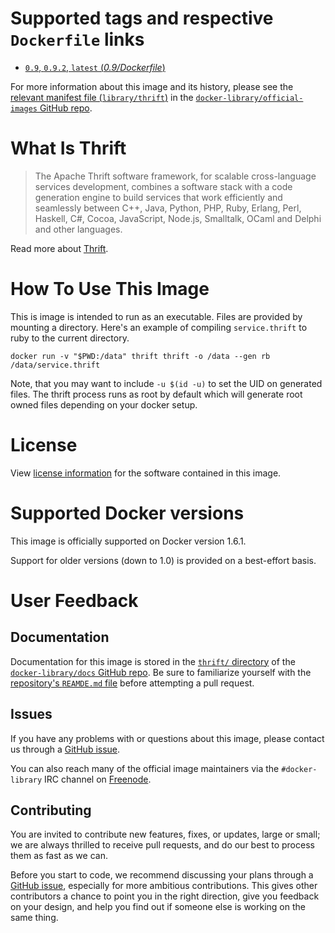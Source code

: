 # Supported tags and respective `Dockerfile` links

-	[`0.9`, `0.9.2`, `latest` (*0.9/Dockerfile*)](https://github.com/ahawkins/docker-thrift/blob/61c3478ab828d3e610f192b442ac2a7221749c47/0.9/Dockerfile)

For more information about this image and its history, please see the [relevant manifest file (`library/thrift`)](https://github.com/docker-library/official-images/blob/master/library/thrift) in the [`docker-library/official-images` GitHub repo](https://github.com/docker-library/official-images).

# What Is Thrift

> The Apache Thrift software framework, for scalable cross-language services development, combines a software stack with a code generation engine to build services that work efficiently and seamlessly between C++, Java, Python, PHP, Ruby, Erlang, Perl, Haskell, C#, Cocoa, JavaScript, Node.js, Smalltalk, OCaml and Delphi and other languages.

Read more about [Thrift](https://thrift.apache.org).

# How To Use This Image

This is image is intended to run as an executable. Files are provided by mounting a directory. Here's an example of compiling `service.thrift` to ruby to the current directory.

	docker run -v "$PWD:/data" thrift thrift -o /data --gen rb /data/service.thrift

Note, that you may want to include `-u $(id -u)` to set the UID on generated files. The thrift process runs as root by default which will generate root owned files depending on your docker setup.

# License

View [license information](http://www.apache.org/licenses/) for the software contained in this image.

# Supported Docker versions

This image is officially supported on Docker version 1.6.1.

Support for older versions (down to 1.0) is provided on a best-effort basis.

# User Feedback

## Documentation

Documentation for this image is stored in the [`thrift/` directory](https://github.com/docker-library/docs/tree/master/thrift) of the [`docker-library/docs` GitHub repo](https://github.com/docker-library/docs). Be sure to familiarize yourself with the [repository's `REAMDE.md` file](https://github.com/docker-library/docs/blob/master/README.md) before attempting a pull request.

## Issues

If you have any problems with or questions about this image, please contact us through a [GitHub issue](https://github.com/ahawkins/docker-thrift/issues).

You can also reach many of the official image maintainers via the `#docker-library` IRC channel on [Freenode](https://freenode.net).

## Contributing

You are invited to contribute new features, fixes, or updates, large or small; we are always thrilled to receive pull requests, and do our best to process them as fast as we can.

Before you start to code, we recommend discussing your plans through a [GitHub issue](https://github.com/ahawkins/docker-thrift/issues), especially for more ambitious contributions. This gives other contributors a chance to point you in the right direction, give you feedback on your design, and help you find out if someone else is working on the same thing.

